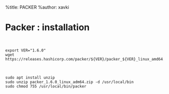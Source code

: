 %title: PACKER
%author: xavki


# Packer : installation


<br>




```
export VER="1.6.0"
wget https://releases.hashicorp.com/packer/${VER}/packer_${VER}_linux_amd64.zip
```

<br>


```
sudo apt install unzip
sudo unzip packer_1.6.0_linux_adm64.zip -d /usr/local/bin
sudo chmod 755 /usr/local/bin/packer
```


